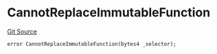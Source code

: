 # CannotReplaceImmutableFunction
[Git Source](https://github.com/thrackle-io/tron/blob/ca86a0ac3b5737f1c6c7b1df4820e4363feb10cd/src/protocol/economic/ruleProcessor/RuleProcessorDiamondLib.sol)


```solidity
error CannotReplaceImmutableFunction(bytes4 _selector);
```

